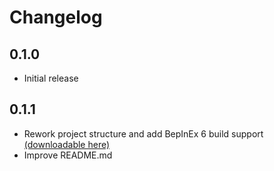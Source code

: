 # Changelog

## 0.1.0

- Initial release

## 0.1.1

- Rework project structure and add BepInEx 6 build support [(downloadable here)](https://github.com/Patrick-van-Halm/greyhack.audio-mod/releases/tag/v0.1.1)
- Improve README.md